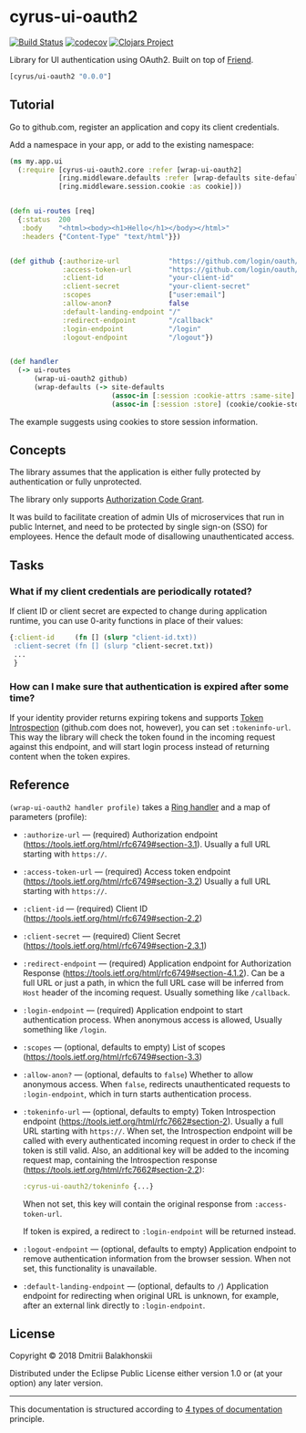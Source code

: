 # cyrus-ui-oauth2
[![Build Status](https://travis-ci.org/dryewo/cyrus-ui-oauth2.svg?branch=master)](https://travis-ci.org/dryewo/cyrus-ui-oauth2)
[![codecov](https://codecov.io/gh/dryewo/cyrus-ui-oauth2/branch/master/graph/badge.svg)](https://codecov.io/gh/dryewo/cyrus-ui-oauth2)
[![Clojars Project](https://img.shields.io/clojars/v/cyrus/ui-oauth2.svg)](https://clojars.org/cyrus/ui-oauth2)

Library for UI authentication using OAuth2. Built on top of [Friend](https://github.com/cemerick/friend).

```clj
[cyrus/ui-oauth2 "0.0.0"]
```

## Tutorial

Go to github.com, register an application and copy its client credentials.

Add a namespace in your app, or add to the existing namespace:

```clj
(ns my.app.ui
  (:require [cyrus-ui-oauth2.core :refer [wrap-ui-oauth2]
            [ring.middleware.defaults :refer [wrap-defaults site-defaults]]
            [ring.middleware.session.cookie :as cookie]))


(defn ui-routes [req]
  {:status  200
   :body    "<html><body><h1>Hello</h1></body></html>"
   :headers {"Content-Type" "text/html"}})


(def github {:authorize-url            "https://github.com/login/oauth/authorize"
             :access-token-url         "https://github.com/login/oauth/access_token"
             :client-id                "your-client-id"
             :client-secret            "your-client-secret"
             :scopes                   ["user:email"]
             :allow-anon?              false
             :default-landing-endpoint "/"
             :redirect-endpoint        "/callback"
             :login-endpoint           "/login"
             :logout-endpoint          "/logout"})


(def handler
  (-> ui-routes
      (wrap-ui-oauth2 github)
      (wrap-defaults (-> site-defaults
                         (assoc-in [:session :cookie-attrs :same-site] :lax)
                         (assoc-in [:session :store] (cookie/cookie-store {:key "1qazxsw23edcvfr4"}))))))
```

The example suggests using cookies to store session information.

## Concepts

The library assumes that the application is either fully protected by authentication or fully unprotected.

The library only supports [Authorization Code Grant].

It was build to facilitate creation of admin UIs of microservices that run in public Internet, and need to be protected
by single sign-on (SSO) for employees. Hence the default mode of disallowing unauthenticated access.

[Authorization Code Grant]: https://tools.ietf.org/html/rfc6749#section-4.1

## Tasks

### What if my client credentials are periodically rotated?

If client ID or client secret are expected to change during application runtime, you can
use 0-arity functions in place of their values:

```clj
{:client-id     (fn [] (slurp "client-id.txt))
 :client-secret (fn [] (slurp "client-secret.txt))
 ...
 }
```

### How can I make sure that authentication is expired after some time?

If your identity provider returns expiring tokens and supports [Token Introspection] (github.com does not, however),
you can set `:tokeninfo-url`. This way the library will check the token found in the incoming request against this endpoint,
and will start login process instead of returning content when the token expires.

[Token Introspection]: https://tools.ietf.org/html/rfc7662#section-2

## Reference

`(wrap-ui-oauth2 handler profile)` takes a [Ring handler] and a map of parameters (profile):

* `:authorize-url` — (required) Authorization endpoint (https://tools.ietf.org/html/rfc6749#section-3.1).
  Usually a full URL starting with `https://`.
* `:access-token-url` — (required) Access token endpoint (https://tools.ietf.org/html/rfc6749#section-3.2)
  Usually a full URL starting with `https://`.
* `:client-id` — (required) Client ID (https://tools.ietf.org/html/rfc6749#section-2.2)
* `:client-secret` — (required) Client Secret (https://tools.ietf.org/html/rfc6749#section-2.3.1)
* `:redirect-endpoint` — (required) Application endpoint for Authorization Response (https://tools.ietf.org/html/rfc6749#section-4.1.2).
  Can be a full URL or just a path, in whicn the full URL case will be inferred from `Host` header of the incoming request.
  Usually something like `/callback`.
* `:login-endpoint` — (required) Application endpoint to start authentication process. When anonymous access is allowed, 
  Usually something like `/login`.
* `:scopes` — (optional, defaults to empty) List of scopes (https://tools.ietf.org/html/rfc6749#section-3.3)
* `:allow-anon?` — (optional, defaults to `false`) Whether to allow anonymous access. When `false`, redirects unauthenticated
  requests to `:login-endpoint`, which in turn starts authentication process.
* `:tokeninfo-url` — (optional, defaults to empty) Token Introspection endpoint (https://tools.ietf.org/html/rfc7662#section-2).
  Usually a full URL starting with `https://`.
  When set, the Introspection endpoint will be called with every authenticated incoming request in order to check if the token is still valid. 
  Also, an additional key will be added to the incoming request map, containing the Introspection response (https://tools.ietf.org/html/rfc7662#section-2.2):
  ```clj
  :cyrus-ui-oauth2/tokeninfo {...}
  ```
  When not set, this key will contain the original response from `:access-token-url`.
  
  If token is expired, a redirect to `:login-endpoint` will be returned instead.
* `:logout-endpoint` — (optional, defaults to empty) Application endpoint to remove authentication information from the browser session.
  When not set, this functionality is unavailable. 
* `:default-landing-endpoint` — (optional, defaults to `/`) Application endpoint for redirecting when original URL is unknown,
  for example, after an external link directly to `:login-endpoint`.

[Ring handler]: https://github.com/ring-clojure/ring/wiki/Concepts#handlers


## License

Copyright © 2018 Dmitrii Balakhonskii

Distributed under the Eclipse Public License either version 1.0 or (at
your option) any later version.

----

This documentation is structured according to [4 types of documentation](https://www.divio.com/en/blog/documentation/) principle.
